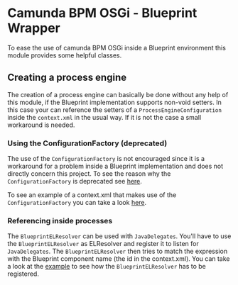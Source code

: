 # Camunda BPM OSGi - Blueprint Wrapper

To ease the use of camunda BPM OSGi inside a Blueprint environment this module provides some helpful classes.

## Creating a process engine

The creation of a process engine can basically be done without any help of this module, if the Blueprint implementation supports non-void setters. In this case your can reference the setters of a ``ProcessEngineConfiguration`` inside the ``context.xml`` in the usual way. If it is not the case a small workaround is needed.

### Using the ConfigurationFactory (deprecated)

The use of the ``ConfigurationFactory`` is not encouraged since it is a workaround for a problem inside a Blueprint implementation and does not directly concern this project. To see the reason why the `ConfigurationFactory` is deprecated see [here](https://groups.google.com/forum/#!topic/camunda-bpm-dev/toZEYMzUJpQ).

To see an example of a context.xml that makes use of the ``ConfigurationFactory`` you can take a look [here](https://github.com/camunda/camunda-bpm-platform-osgi/blob/master/camunda-bpm-osgi-itest/src/test/resources/blueprint/context.xml).

### Referencing inside processes

The `BlueprintELResolver` can be used with `JavaDelegates`. You'll have to use the `BlueprintELResolver` as ELResolver and register it to listen for `JavaDelegates`. The `BlueprintELResolver` then tries to match the expression with the Blueprint component name (the id in the context.xml). You can take a look at the [example](https://github.com/camunda/camunda-bpm-platform-osgi/blob/master/camunda-bpm-osgi-itest/src/test/resources/blueprint/context.xml) to see how the ``BlueprintELResolver`` has to be registered.
